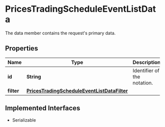 

# PricesTradingScheduleEventListData

The data member contains the request's primary data.

## Properties

Name | Type | Description | Notes
------------ | ------------- | ------------- | -------------
**id** | **String** | Identifier of the notation. | 
**filter** | [**PricesTradingScheduleEventListDataFilter**](PricesTradingScheduleEventListDataFilter.md) |  |  [optional]


## Implemented Interfaces

* Serializable


